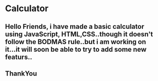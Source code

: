 # Calculator
## Hello Friends, i have made a basic calculator using JavaScript, HTML,CSS..though it doesn't follow the BODMAS rule..but i am working on it...it will soon be able to try to add some new featurs..
## ThankYou
